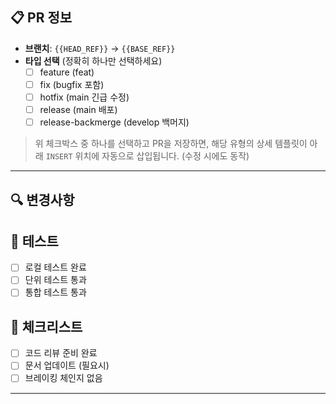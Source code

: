 ## 📋 PR 정보
- **브랜치**: `{{HEAD_REF}}` → `{{BASE_REF}}`
- **타입 선택** (정확히 하나만 선택하세요)
  - [ ] feature (feat)
  - [ ] fix (bugfix 포함)
  - [ ] hotfix (main 긴급 수정)
  - [ ] release (main 배포)
  - [ ] release-backmerge (develop 백머지)

> 위 체크박스 중 하나를 선택하고 PR을 저장하면, 해당 유형의 상세 템플릿이 아래 `INSERT` 위치에 자동으로 삽입됩니다. (수정 시에도 동작)

---

## 🔍 변경사항
<!-- 변경 내용을 명확히 요약해주세요 (무엇을, 왜, 어떻게) -->

## 🧪 테스트
- [ ] 로컬 테스트 완료
- [ ] 단위 테스트 통과
- [ ] 통합 테스트 통과

## 📝 체크리스트
- [ ] 코드 리뷰 준비 완료
- [ ] 문서 업데이트 (필요시)
- [ ] 브레이킹 체인지 없음

---

<!-- INSERT:TEMPLATE -->